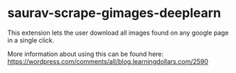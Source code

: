 # saurav-scrape-gimages-deeplearn
This extension lets the user download all images found on any google page in a single click.

More information about using this can be found here: https://wordpress.com/comments/all/blog.learningdollars.com/2590
